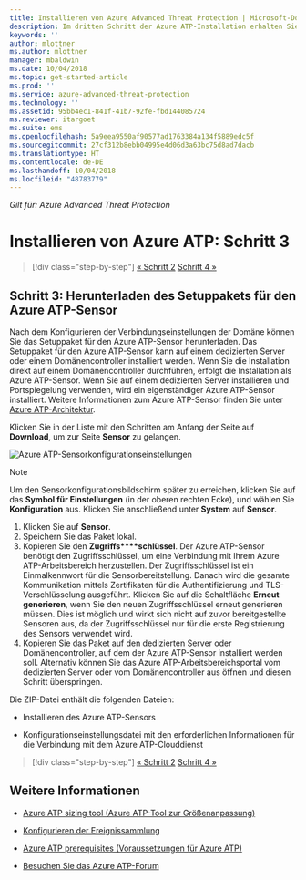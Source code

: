```yaml
---
title: Installieren von Azure Advanced Threat Protection | Microsoft-Dokumentation
description: Im dritten Schritt der Azure ATP-Installation erhalten Sie Hilfe zum Download des Setuppakets für den Azure ATP-Sensor.
keywords: ''
author: mlottner
ms.author: mlottner
manager: mbaldwin
ms.date: 10/04/2018
ms.topic: get-started-article
ms.prod: ''
ms.service: azure-advanced-threat-protection
ms.technology: ''
ms.assetid: 95bb4ec1-841f-41b7-92fe-fbd144085724
ms.reviewer: itargoet
ms.suite: ems
ms.openlocfilehash: 5a9eea9550af90577ad1763384a134f5889edc5f
ms.sourcegitcommit: 27cf312b8ebb04995e4d06d3a63bc75d8ad7dacb
ms.translationtype: HT
ms.contentlocale: de-DE
ms.lasthandoff: 10/04/2018
ms.locfileid: "48783779"
---
```

*Gilt für: Azure Advanced Threat Protection*



# <a name="install-azure-atp---step-3"></a>Installieren von Azure ATP: Schritt 3

> [!div class="step-by-step"]
> [« Schritt 2](install-atp-step2.md)
> [Schritt 4 »](install-atp-step4.md)

## <a name="step-3-download-the-azure-atp-sensor-setup-package"></a>Schritt 3: Herunterladen des Setuppakets für den Azure ATP-Sensor
Nach dem Konfigurieren der Verbindungseinstellungen der Domäne können Sie das Setuppaket für den Azure ATP-Sensor herunterladen. Das Setuppaket für den Azure ATP-Sensor kann auf einem dedizierten Server oder einem Domänencontroller installiert werden. Wenn Sie die Installation direkt auf einem Domänencontroller durchführen, erfolgt die Installation als Azure ATP-Sensor. Wenn Sie auf einem dedizierten Server installieren und Portspiegelung verwenden, wird ein eigenständiger Azure ATP-Sensor installiert. Weitere Informationen zum Azure ATP-Sensor finden Sie unter [Azure ATP-Architektur](atp-architecture.md). 

Klicken Sie in der Liste mit den Schritten am Anfang der Seite auf **Download**, um zur Seite **Sensor** zu gelangen.

![Azure ATP-Sensorkonfigurationseinstellungen](media/atp-sensor-config.png)

> [!NOTE] 
> Um den Sensorkonfigurationsbildschirm später zu erreichen, klicken Sie auf das **Symbol für Einstellungen** (in der oberen rechten Ecke), und wählen Sie **Konfiguration** aus. Klicken Sie anschließend unter **System** auf **Sensor**.  

1.  Klicken Sie auf **Sensor**.
2.  Speichern Sie das Paket lokal.
3.  Kopieren Sie den **Zugriffs****schlüssel**. Der Azure ATP-Sensor benötigt den Zugriffsschlüssel, um eine Verbindung mit Ihrem Azure ATP-Arbeitsbereich herzustellen. Der Zugriffsschlüssel ist ein Einmalkennwort für die Sensorbereitstellung. Danach wird die gesamte Kommunikation mittels Zertifikaten für die Authentifizierung und TLS-Verschlüsselung ausgeführt. Klicken Sie auf die Schaltfläche **Erneut generieren**, wenn Sie den neuen Zugriffsschlüssel erneut generieren müssen. Dies ist möglich und wirkt sich nicht auf zuvor bereitgestellte Sensoren aus, da der Zugriffsschlüssel nur für die erste Registrierung des Sensors verwendet wird.
4.  Kopieren Sie das Paket auf den dedizierten Server oder Domänencontroller, auf dem der Azure ATP-Sensor installiert werden soll. Alternativ können Sie das Azure ATP-Arbeitsbereichsportal vom dedizierten Server oder vom Domänencontroller aus öffnen und diesen Schritt überspringen.

Die ZIP-Datei enthält die folgenden Dateien:

-   Installieren des Azure ATP-Sensors

-   Konfigurationseinstellungsdatei mit den erforderlichen Informationen für die Verbindung mit dem Azure ATP-Clouddienst


> [!div class="step-by-step"]
> [« Schritt 2](install-atp-step2.md)
> [Schritt 4 »](install-atp-step4.md)


## <a name="see-also"></a>Weitere Informationen

- [Azure ATP sizing tool (Azure ATP-Tool zur Größenanpassung)](http://aka.ms/aatpsizingtool)

- [Konfigurieren der Ereignissammlung](configure-event-collection.md)

- [Azure ATP prerequisites (Voraussetzungen für Azure ATP)](atp-prerequisites.md)

- [Besuchen Sie das Azure ATP-Forum](https://aka.ms/azureatpcommunity)